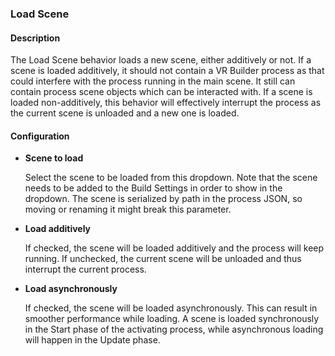 ### Load Scene

#### Description

The Load Scene behavior loads a new scene, either additively or not. 
If a scene is loaded additively, it should not contain a VR Builder process as that could interfere with the process running in the main scene. It still can contain process scene objects which can be interacted with.
If a scene is loaded non-additively, this behavior will effectively interrupt the process as the current scene is unloaded and a new one is loaded.

#### Configuration

- **Scene to load**
    
    Select the scene to be loaded from this dropdown. Note that the scene needs to be added to the Build Settings in order to show in the dropdown. The scene is serialized by path in the process JSON, so moving or renaming it might break this parameter.

- **Load additively**
  
    If checked, the scene will be loaded additively and the process will keep running. If unchecked, the current scene will be unloaded and thus interrupt the current process.

- **Load asynchronously**
  
    If checked, the scene will be loaded asynchronously. This can result in smoother performance while loading. A scene is loaded synchronously in the Start phase of the activating process, while asynchronous loading will happen in the Update phase.